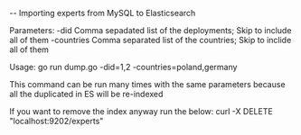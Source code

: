-- Importing experts from MySQL to Elasticsearch

Parameters:
-did        Comma sepadated list of the deployments; Skip to include all of them
-countries  Comma separated list of the countries; Skip to inclide all of them

Usage:
go run dump.go -did=1,2 -countries=poland,germany


This command can be run many times with the same parameters because all the duplicated in ES will be re-indexed

If you want to remove the index anyway run the below:
curl -X DELETE "localhost:9202/experts"